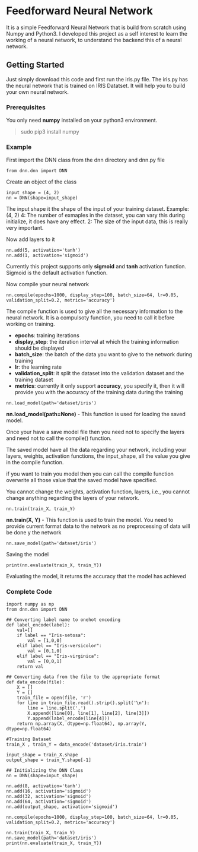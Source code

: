 # Feedforward Neural Network

It is a simple Feedforward Neural Network that is build from scratch using Numpy and Python3. I developed this project as a self interest
to learn the working of a neural network, to understand the backend this of a neural network.

## Getting Started

Just simply download this code and first run the iris.py file. The iris.py has the neural network that is trained on IRIS Datatset.
It will help you to build your own neural network.

### Prerequisites

You only need **numpy** installed on your python3 environment.
> sudo pip3 install numpy

### Example

First import the DNN class from the dnn directory and dnn.py file
```
from dnn.dnn import DNN
```

Create an object of the class
```
input_shape = (4, 2)
nn = DNN(shape=input_shape)
```

The input shape it the shape of the input of your training dataset.
Example: (4, 2)
4: The number of exmaples in the dataset, you can vary this during initialize, it does have any effect.
2: The size of the input data, this is really very important.

Now add layers to it
```
nn.add(5, activation='tanh')
nn.add(1, activation='sigmoid')
```

Currently this project supports only **sigmoid** and **tanh** activation function. Sigmoid is the default activation function.

Now compile your neural network

```
nn.compile(epochs=1000, display_step=100, batch_size=64, lr=0.05, validation_split=0.2, metrics='accuracy')
```

The compile function is used to give all the necessary information to the neural network. It is a compulsoty function, you need to call 
it before working on training.

* **epochs**: training iterations
* **display_step**: the iteration interval at which the training information should be displayed
* **batch_size**: the batch of the data you want to give to the network during training
* **lr**: the learning rate
* **validation_split**: it split the dataset into the validation dataset and the training dataset
* **metrics**: currently it only support **accuracy**, you specify it, then it will provide you with the accuracy of the training 
    data during the training
    
```
nn.load_model(path='dataset/iris')
```

**nn.load_model(path=None)** - This function is used for loading the saved model.

Once your have a save model file then you need not to specify the layers and need not to call the compile()
function.

The saved model have all the data regarding your network, including your layers, weights, activation functions,
the input_shape, all the value you give in the compile function.

if you want to train you model then you can call the compile function overwrite all those value that the
saved model have specified.

You cannot change the weights, activation function, layers, i.e., you cannot change anything regarding the
layers of your network.

```
nn.train(train_X, train_Y)
```

**nn.train(X, Y)** - This function is used to train the model.
You need to provide current format data to the network as no preprocessing of data will be done y the network

```
nn.save_model(path='dataset/iris')
```
Saving the model

```
print(nn.evaluate(train_X, train_Y))
```
Evaluating the model, it returns the accuracy that the model has achieved

### Complete Code
```
import numpy as np
from dnn.dnn import DNN

## Converting label name to onehot encoding
def label_encode(label):
	val=[]
	if label == "Iris-setosa":
		val = [1,0,0]
	elif label == "Iris-versicolor":
		val = [0,1,0]
	elif label == "Iris-virginica":
		val = [0,0,1]
	return val

## Converting data from the file to the appropriate format
def data_encode(file):
	X = []
	Y = []
	train_file = open(file, 'r')
	for line in train_file.read().strip().split('\n'):
		line = line.split(',')
		X.append([line[0], line[1], line[2], line[3]])
		Y.append(label_encode(line[4]))
	return np.array(X, dtype=np.float64), np.array(Y, dtype=np.float64)

#Training Dataset
train_X , train_Y = data_encode('dataset/iris.train')

input_shape = train_X.shape
output_shape = train_Y.shape[-1]

## Initializing the DNN Class
nn = DNN(shape=input_shape)

nn.add(8, activation='tanh')
nn.add(16, activation='sigmoid')
nn.add(32, activation='sigmoid')
nn.add(64, activation='sigmoid')
nn.add(output_shape, activation='sigmoid')

nn.compile(epochs=1000, display_step=100, batch_size=64, lr=0.05, validation_split=0.2, metrics='accuracy')

nn.train(train_X, train_Y)
nn.save_model(path='dataset/iris')
print(nn.evaluate(train_X, train_Y))
```
